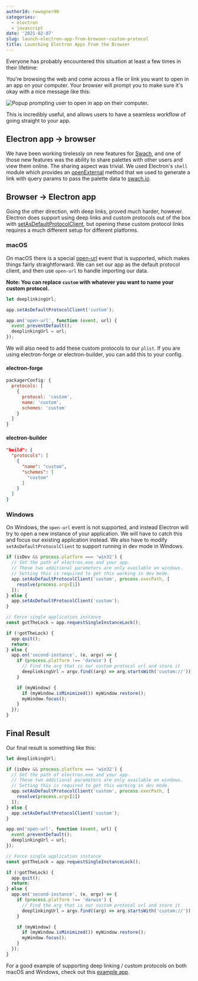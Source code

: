 ```yaml
---
authorId: rwwagner90
categories:
  - electron
  - javascript
date: '2021-02-07'
slug: launch-electron-app-from-browser-custom-protocol
title: Launching Electron Apps From the Browser
---
```


Everyone has probably encountered this situation at least a few times in their lifetime:

You're browsing the web and come across a file or link you want to open in an app on your computer.
Your browser will prompt you to make sure it's okay with a nice message like this:

![Popup prompting user to open in app on their computer.](/img/blog/launch-electron-app-from-browser-custom-protocol/open-with.png)

This is incredibly useful, and allows users to have a seamless workflow of going straight to your app.

## Electron app -> browser

We have been working tirelessly on new features for [Swach](https://swach.io/), and one of those new features was the ability to share palettes with other users and view them online. 
The sharing aspect was trivial. We used Electron's `shell` module which provides an [openExternal](https://www.electronjs.org/docs/api/shell#shellopenexternalurl-options)
method that we used to generate a link with query params to pass the palette data to [swach.io](https://swach.io/).

## Browser -> Electron app

Going the other direction, with deep links, proved much harder, however. Electron does support using deep links and custom protocols out of the box with [setAsDefaultProtocolClient](https://www.electronjs.org/docs/api/app#appsetasdefaultprotocolclientprotocol-path-args), but opening these custom protocol links requires a much different setup for different platforms.

### macOS

On macOS there is a special [open-url](https://www.electronjs.org/docs/api/app#event-open-url-macos) event that is supported, which makes things fairly straightforward. 
We can set our app as the default protocol client, and then use `open-url` to handle importing our data.

**Note: You can replace `custom` with whatever you want to name your custom protocol.**

```js
let deeplinkingUrl;

app.setAsDefaultProtocolClient('custom');

app.on('open-url', function (event, url) {
  event.preventDefault();
  deeplinkingUrl = url;
});
```

We will also need to add these custom protocols to our `plist`. If you are using electron-forge or electron-builder, you can add this to your config.

#### electron-forge

```js
packagerConfig: {
  protocols: [
    {
      protocol: 'custom',
      name: 'custom',
      schemes: 'custom'
    }
  ]
}
```

#### electron-builder

```json
"build": {
  "protocols": [
    {
      "name": "custom",
      "schemes": [
        "custom"
      ]
    }
  ]
}
```

### Windows

On Windows, the `open-url` event is not supported, and instead Electron will try to open a new instance of your application. 
We will have to catch this and focus our existing application instead. We also have to modify `setAsDefaultProtocolClient` to support running in dev mode in Windows.

```js
if (isDev && process.platform === 'win32') {
  // Set the path of electron.exe and your app.
  // These two additional parameters are only available on windows.
  // Setting this is required to get this working in dev mode.
  app.setAsDefaultProtocolClient('custom', process.execPath, [
    resolve(process.argv[1])
  ]);
} else {
  app.setAsDefaultProtocolClient('custom');
}

// Force single application instance
const gotTheLock = app.requestSingleInstanceLock();

if (!gotTheLock) {
  app.quit();
  return;
} else {
  app.on('second-instance', (e, argv) => {
    if (process.platform !== 'darwin') {
      // Find the arg that is our custom protocol url and store it
      deeplinkingUrl = argv.find((arg) => arg.startsWith('custom://'));
    }

    if (myWindow) {
      if (myWindow.isMinimized()) myWindow.restore();
      myWindow.focus();
    }
  });
}
```

## Final Result

Our final result is something like this:

```js
let deeplinkingUrl;

if (isDev && process.platform === 'win32') {
  // Set the path of electron.exe and your app.
  // These two additional parameters are only available on windows.
  // Setting this is required to get this working in dev mode.
  app.setAsDefaultProtocolClient('custom', process.execPath, [
    resolve(process.argv[1])
  ]);
} else {
  app.setAsDefaultProtocolClient('custom');
}

app.on('open-url', function (event, url) {
  event.preventDefault();
  deeplinkingUrl = url;
});

// Force single application instance
const gotTheLock = app.requestSingleInstanceLock();

if (!gotTheLock) {
  app.quit();
  return;
} else {
  app.on('second-instance', (e, argv) => {
    if (process.platform !== 'darwin') {
      // Find the arg that is our custom protocol url and store it
      deeplinkingUrl = argv.find((arg) => arg.startsWith('custom://'));
    }

    if (myWindow) {
      if (myWindow.isMinimized()) myWindow.restore();
      myWindow.focus();
    }
  });
}
```

For a good example of supporting deep linking / custom protocols on both macOS and Windows, check out this [example app](https://github.com/oikonomopo/electron-deep-linking-mac-win).
